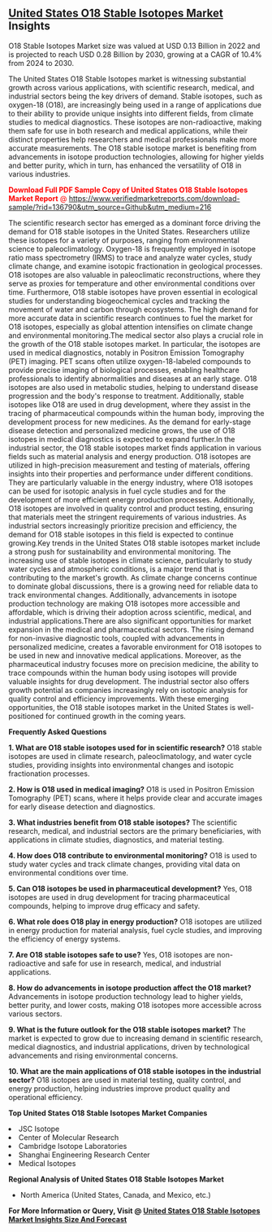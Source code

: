 <h2><a href="https://www.verifiedmarketreports.com/download-sample/?rid=136790&amp;utm_source=Github&amp;utm_medium=216" target="_blank">United States O18 Stable Isotopes Market</a> Insights</h2><p>O18 Stable Isotopes Market size was valued at USD 0.13 Billion in 2022 and is projected to reach USD 0.28 Billion by 2030, growing at a CAGR of 10.4% from 2024 to 2030.</p><p><p>The United States O18 Stable Isotopes market is witnessing substantial growth across various applications, with scientific research, medical, and industrial sectors being the key drivers of demand. Stable isotopes, such as oxygen-18 (O18), are increasingly being used in a range of applications due to their ability to provide unique insights into different fields, from climate studies to medical diagnostics. These isotopes are non-radioactive, making them safe for use in both research and medical applications, while their distinct properties help researchers and medical professionals make more accurate measurements. The O18 stable isotope market is benefiting from advancements in isotope production technologies, allowing for higher yields and better purity, which in turn, has enhanced the versatility of O18 in various industries.<p><span class=""><span style="color: #ff0000;"><strong>Download Full PDF Sample Copy of United States O18 Stable Isotopes Market Report</strong> @ </span><a href="https://www.verifiedmarketreports.com/download-sample/?rid=136790&amp;utm_source=Github&amp;utm_medium=216" target="_blank">https://www.verifiedmarketreports.com/download-sample/?rid=136790&amp;utm_source=Github&amp;utm_medium=216</a></span></p>The scientific research sector has emerged as a dominant force driving the demand for O18 stable isotopes in the United States. Researchers utilize these isotopes for a variety of purposes, ranging from environmental science to paleoclimatology. Oxygen-18 is frequently employed in isotope ratio mass spectrometry (IRMS) to trace and analyze water cycles, study climate change, and examine isotopic fractionation in geological processes. O18 isotopes are also valuable in paleoclimatic reconstructions, where they serve as proxies for temperature and other environmental conditions over time. Furthermore, O18 stable isotopes have proven essential in ecological studies for understanding biogeochemical cycles and tracking the movement of water and carbon through ecosystems. The high demand for more accurate data in scientific research continues to fuel the market for O18 isotopes, especially as global attention intensifies on climate change and environmental monitoring.The medical sector also plays a crucial role in the growth of the O18 stable isotopes market. In particular, the isotopes are used in medical diagnostics, notably in Positron Emission Tomography (PET) imaging. PET scans often utilize oxygen-18-labeled compounds to provide precise imaging of biological processes, enabling healthcare professionals to identify abnormalities and diseases at an early stage. O18 isotopes are also used in metabolic studies, helping to understand disease progression and the body's response to treatment. Additionally, stable isotopes like O18 are used in drug development, where they assist in the tracing of pharmaceutical compounds within the human body, improving the development process for new medicines. As the demand for early-stage disease detection and personalized medicine grows, the use of O18 isotopes in medical diagnostics is expected to expand further.In the industrial sector, the O18 stable isotopes market finds application in various fields such as material analysis and energy production. O18 isotopes are utilized in high-precision measurement and testing of materials, offering insights into their properties and performance under different conditions. They are particularly valuable in the energy industry, where O18 isotopes can be used for isotopic analysis in fuel cycle studies and for the development of more efficient energy production processes. Additionally, O18 isotopes are involved in quality control and product testing, ensuring that materials meet the stringent requirements of various industries. As industrial sectors increasingly prioritize precision and efficiency, the demand for O18 stable isotopes in this field is expected to continue growing.Key trends in the United States O18 stable isotopes market include a strong push for sustainability and environmental monitoring. The increasing use of stable isotopes in climate science, particularly to study water cycles and atmospheric conditions, is a major trend that is contributing to the market's growth. As climate change concerns continue to dominate global discussions, there is a growing need for reliable data to track environmental changes. Additionally, advancements in isotope production technology are making O18 isotopes more accessible and affordable, which is driving their adoption across scientific, medical, and industrial applications.There are also significant opportunities for market expansion in the medical and pharmaceutical sectors. The rising demand for non-invasive diagnostic tools, coupled with advancements in personalized medicine, creates a favorable environment for O18 isotopes to be used in new and innovative medical applications. Moreover, as the pharmaceutical industry focuses more on precision medicine, the ability to trace compounds within the human body using isotopes will provide valuable insights for drug development. The industrial sector also offers growth potential as companies increasingly rely on isotopic analysis for quality control and efficiency improvements. With these emerging opportunities, the O18 stable isotopes market in the United States is well-positioned for continued growth in the coming years.<p><b>Frequently Asked Questions</b></p><p><b>1. What are O18 stable isotopes used for in scientific research?</b> O18 stable isotopes are used in climate research, paleoclimatology, and water cycle studies, providing insights into environmental changes and isotopic fractionation processes.</p><p><b>2. How is O18 used in medical imaging?</b> O18 is used in Positron Emission Tomography (PET) scans, where it helps provide clear and accurate images for early disease detection and diagnostics.</p><p><b>3. What industries benefit from O18 stable isotopes?</b> The scientific research, medical, and industrial sectors are the primary beneficiaries, with applications in climate studies, diagnostics, and material testing.</p><p><b>4. How does O18 contribute to environmental monitoring?</b> O18 is used to study water cycles and track climate changes, providing vital data on environmental conditions over time.</p><p><b>5. Can O18 isotopes be used in pharmaceutical development?</b> Yes, O18 isotopes are used in drug development for tracing pharmaceutical compounds, helping to improve drug efficacy and safety.</p><p><b>6. What role does O18 play in energy production?</b> O18 isotopes are utilized in energy production for material analysis, fuel cycle studies, and improving the efficiency of energy systems.</p><p><b>7. Are O18 stable isotopes safe to use?</b> Yes, O18 isotopes are non-radioactive and safe for use in research, medical, and industrial applications.</p><p><b>8. How do advancements in isotope production affect the O18 market?</b> Advancements in isotope production technology lead to higher yields, better purity, and lower costs, making O18 isotopes more accessible across various sectors.</p><p><b>9. What is the future outlook for the O18 stable isotopes market?</b> The market is expected to grow due to increasing demand in scientific research, medical diagnostics, and industrial applications, driven by technological advancements and rising environmental concerns.</p><p><b>10. What are the main applications of O18 stable isotopes in the industrial sector?</b> O18 isotopes are used in material testing, quality control, and energy production, helping industries improve product quality and operational efficiency.</p></p><p><strong>Top United States O18 Stable Isotopes Market Companies</strong></p><div data-test-id=""><p><li>JSC Isotope</li><li> Center of Molecular Research</li><li> Cambridge Isotope Laboratories</li><li> Shanghai Engineering Research Center</li><li> Medical Isotopes</li></p><div><strong>Regional Analysis of&nbsp;United States O18 Stable Isotopes Market</strong></div><ul><li dir="ltr"><p dir="ltr">North America&nbsp;(United States, Canada, and Mexico, etc.)</p></li></ul><p><strong>For More Information or Query, Visit @&nbsp;</strong><strong><a href="https://www.verifiedmarketreports.com/product/global-o18-stable-isotopes-market-report-2019-competitive-landscape-trends-and-opportunities/?utm_source=Github&amp;utm_medium=216" target="_blank">United States O18 Stable Isotopes Market Insights Size And Forecast</a></strong></p></div>

